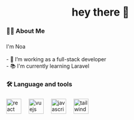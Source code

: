 <div align="center">
</div>

###

<h1 align="center">hey there 👋</h1>

###

<h3 align="left">🧑‍💻  About Me</h3>

###

<p align="left">I'm Noa<br><br>- 🔭 I’m working as a full-stack developer<br>- 📚 I'm currently learning Laravel</p>

###

<h3 align="left">🛠 Language and tools</h3>

###

<div align="left">
  <img src="https://cdn.simpleicons.org/react" height="40" alt="react logo"  />
  <img width="12" />
  <img src="https://cdn.jsdelivr.net/gh/devicons/devicon/icons/vuejs/vuejs-original.svg" height="40" alt="vuejs logo"  />
  <img width="12" />
  <img src="https://skillicons.dev/icons?i=js" height="40" alt="javascript logo"  />
  <img width="12" />
  <img src="https://skillicons.dev/icons?i=tailwind" height="40" alt="tailwindcss logo"  />
</div>

